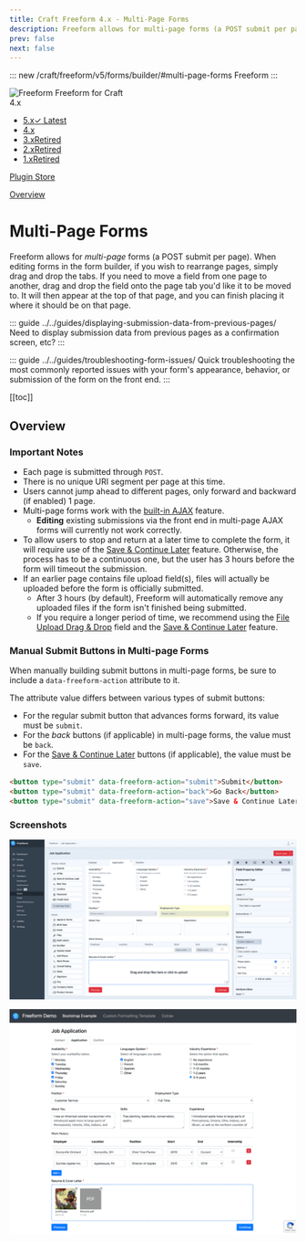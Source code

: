 ```yaml
---
title: Craft Freeform 4.x - Multi-Page Forms
description: Freeform allows for multi-page forms (a POST submit per page).
prev: false
next: false
---
```


<meta property="og:image" content="https://docs.solspace.com/extras/social/craft/freeform/freeform.png" />

::: new /craft/freeform/v5/forms/builder/#multi-page-forms
Freeform
:::

<div id="pr-heading">
    <img src="https://docs.solspace.com/extras/icons/products/freeform-icon.png" alt="Freeform" class="pr-image">
    <span class="pr-name">Freeform</span>
    <span class="pr-category">for Craft</span>
    <div class="pr-v-wrapper">
        <div class="pr-v">
            <span class="pr-v-v">4.x</span>
            <span class="pr-v-arrow arrow down"></span>
        </div>
        <ul class="pr-v-list">
            <li><a href="/craft/freeform/v5/">5.x<span class="pr-v-type pr-latest">✓ Latest</span></a></li>
            <li><a href="/craft/freeform/v4/">4.x</a></li>
            <li><a href="/craft/freeform/v3/">3.x<span class="pr-v-type pr-retired">Retired</span></a></li>
            <li><a href="/craft/freeform/v2/">2.x<span class="pr-v-type pr-retired">Retired</span></a></li>
            <li><a href="/craft/freeform/v1/">1.x<span class="pr-v-type pr-retired">Retired</span></a></li>
        </ul>
    </div>
    <div class="pr-buy">
        <a href="https://plugins.craftcms.com/freeform" class="button button-blue"><span class="external-url">Plugin Store</span></a>
    </div>
</div>

<span class="page-section"><a href="/craft/freeform/v4/overview/">Overview</a></span>

# Multi-Page Forms

Freeform allows for *multi-page* forms (a POST submit per page). When editing forms in the form builder, if you wish to rearrange pages, simply drag and drop the tabs. If you need to move a field from one page to another, drag and drop the field onto the page tab you'd like it to be moved to. It will then appear at the top of that page, and you can finish placing it where it should be on that page.

::: guide ../../guides/displaying-submission-data-from-previous-pages/
Need to display submission data from previous pages as a confirmation screen, etc?
:::

::: guide ../../guides/troubleshooting-form-issues/
Quick troubleshooting the most commonly reported issues with your form's appearance, behavior, or submission of the form on the front end.
:::


[[toc]]


## Overview

### Important Notes

- Each page is submitted through `POST`.
- There is no unique URI segment per page at this time.
- Users cannot jump ahead to different pages, only forward and backward (if enabled) 1 page.
- Multi-page forms work with the [built-in AJAX](../templates/ajax-forms.md) feature.
	- **Editing** existing submissions via the front end in multi-page AJAX forms will currently not work correctly.
- To allow users to stop and return at a later time to complete the form, it will require use of the [Save & Continue Later](../overview/save-continue-later.md) feature. Otherwise, the process has to be a continuous one, but the user has 3 hours before the form will timeout the submission.
- If an earlier page contains file upload field(s), files will actually be uploaded before the form is officially submitted.
	- After 3 hours (by default), Freeform will automatically remove any uploaded files if the form isn't finished being submitted.
	- If you require a longer period of time, we recommend using the [File Upload Drag & Drop](./fields.md#file-upload-drag--drop) field and the [Save & Continue Later](../overview/save-continue-later.md) feature.

### Manual Submit Buttons in Multi-page Forms
When manually building submit buttons in multi-page forms, be sure to include a `data-freeform-action` attribute to it.

The attribute value differs between various types of submit buttons:
- For the regular submit button that advances forms forward, its value must be `submit`.
- For the _back_ buttons (if applicable) in multi-page forms, the value must be `back`.
- For the [Save & Continue Later](../overview/save-continue-later.md) buttons (if applicable), the value must be `save`.

```html
<button type="submit" data-freeform-action="submit">Submit</button>
<button type="submit" data-freeform-action="back">Go Back</button>
<button type="submit" data-freeform-action="save">Save & Continue Later</button>
```

### Screenshots

![Form Builder - Multi-page](../images/cp_forms-composer-multipage.png)

![Form](../images/templates_form-multipage.png)